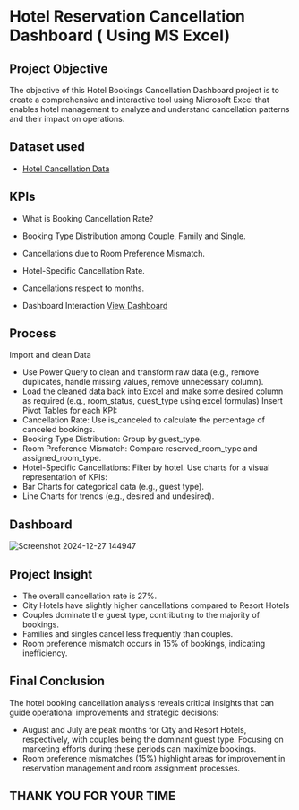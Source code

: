 # Hotel Reservation Cancellation Dashboard ( Using MS Excel)

## Project Objective
The objective of this Hotel Bookings Cancellation Dashboard project is to create a comprehensive and interactive tool using Microsoft Excel that enables hotel management to analyze and understand cancellation patterns and their impact on operations.

## Dataset used
- <a href="https://github.com/Shrutikunwar9/Hotel-Bookings-Cancellation-Dashboard/blob/main/hotel_bookings%20cancellation%20dashboard.xlsx">Hotel Cancellation Data</a>

## KPIs
-	What is Booking Cancellation Rate? 
-	Booking Type Distribution among Couple, Family and Single.
-	Cancellations due to Room Preference Mismatch.
-	Hotel-Specific Cancellation Rate.
-	Cancellations respect to months.

- Dashboard Interaction <a href="https://github.com/Shrutikunwar9/Hotel-Bookings-Cancellation-Dashboard/blob/main/Screenshot%202024-12-27%20144947.png"> View Dashboard</a>

## Process
Import and clean Data
- Use Power Query to clean and transform raw data (e.g., remove duplicates, handle missing values, remove unnecessary column).
-	Load the cleaned data back into Excel and make some desired column as required (e.g., room_status, guest_type using excel formulas)
Insert Pivot Tables for each KPI: 
- Cancellation Rate: Use is_canceled to calculate the percentage of canceled bookings.
- Booking Type Distribution: Group by guest_type.
-	Room Preference Mismatch: Compare reserved_room_type and assigned_room_type.
-	Hotel-Specific Cancellations: Filter by hotel.
Use charts for a visual representation of KPIs: 
- Bar Charts for categorical data (e.g., guest type).
- Line Charts for trends (e.g., desired and undesired).

## Dashboard 
![Screenshot 2024-12-27 144947](https://github.com/user-attachments/assets/259c9ea3-3738-4afb-8439-bf14fa4e816e)

## Project Insight
-	The overall cancellation rate is 27%.
-	City Hotels have slightly higher cancellations compared to Resort Hotels
-	Couples dominate the guest type, contributing to the majority of bookings.
-	Families and singles cancel less frequently than couples.
-	Room preference mismatch occurs in 15% of bookings, indicating inefficiency.

## Final Conclusion
The hotel booking cancellation analysis reveals critical insights that can guide operational improvements and strategic decisions:
- August and July are peak months for City and Resort Hotels, respectively, with couples being the dominant guest type. Focusing on marketing efforts during these periods can maximize bookings.
- Room preference mismatches (15%) highlight areas for improvement in reservation management and room assignment processes.

## THANK YOU FOR YOUR TIME

  




